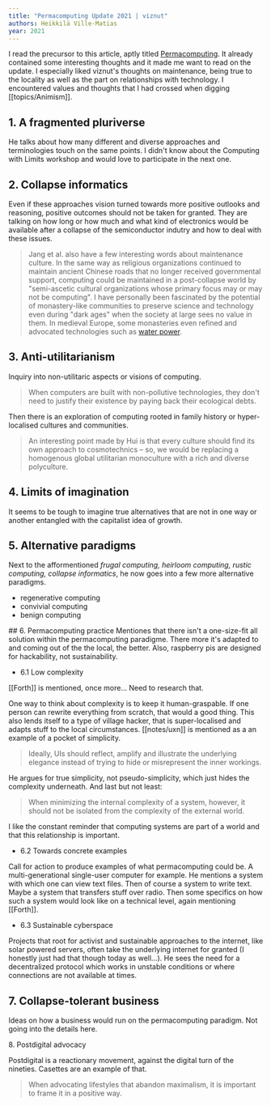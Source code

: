 ```yaml
---
title: "Permacomputing Update 2021 | viznut"
authors: Heikkilä Ville-Matias
year: 2021
---
```

I read the precursor to this article, aptly titled [Permacomputing](http://viznut.fi/texts-en/permacomputing.html). It already contained some interesting thoughts and it made me want to read on the update. I especially liked viznut's thoughts on maintenance, being true to the locality as well as the part on relationships with technology. I encountered values and thoughts that I had crossed when digging [[topics/Animism]].

## 1\. A fragmented pluriverse
He talks about how many different and diverse approaches and terminologies touch on the same points. I didn't know about the Computing with Limits workshop and would love to participate in the next one.

## 2\. Collapse informatics
Even if these approaches vision turned towards more positive outlooks and reasoning, positive outcomes should not be taken for granted. They are talking on how long or how much and what kind of electronics would be available after a collapse of the semiconductor indutry and how to deal with these issues.

> Jang et al. also have a few interesting words about maintenance culture. In the same way as religious organizations continued to maintain ancient Chinese roads that no longer received governmental support, computing could be maintained in a post-collapse world by "semi-ascetic cultural organizations whose primary focus may or may not be computing". I have personally been fascinated by the potential of monastery-like communities to preserve science and technology even during "dark ages" when the society at large sees no value in them. In medieval Europe, some monasteries even refined and advocated technologies such as [water power](https://www.researchgate.net/publication/271064820_Wind_and_Water_in_the_Middle_Ages_Fluid_Technologies_from_Antiquity_to_the_Renaissance).

## 3\. Anti-utilitarianism
Inquiry into non-utilitaric aspects or visions of computing.

> When computers are built with non-pollutive technologies, they don't need to justify their existence by paying back their ecological debts.

Then there is an exploration of computing rooted in family history or hyper-localised cultures and communities.

> An interesting point made by Hui is that every culture should find its own approach to cosmotechnics – so, we would be replacing a homogenous global utilitarian monoculture with a rich and diverse polyculture.

## 4\. Limits of imagination
It seems to be tough to imagine true alternatives that are not in one way or another entangled with the capitalist idea of growth.

## 5\. Alternative paradigms
Next to the afformentioned *frugal computing, heirloom computing, rustic computing, collapse informatics*, he now goes into a few more alternative paradigms.

- regenerative computing
- convivial computing
- benign computing

## 6\. Permacomputing practice
Mentiones that there isn't a one-size-fit all solution within the permacomputing paradigme. There more it's adapted to and coming out of the the local, the better. Also, raspberry pis are designed for hackability, not sustainability.

- 6.1 Low complexity

[[Forth]] is mentioned, once more… Need to research that.

One way to think about complexity is to keep it human-graspable. If one person can rewrite everything from scratch, that would a good thing. This also lends itself to a type of village hacker, that is super-localised and adapts stuff to the local circumstances. [[notes/uxn]] is mentioned as a an example of a pocket of simplicity.

> Ideally, UIs should reflect, amplify and illustrate the underlying elegance instead of trying to hide or misrepresent the inner workings.

He argues for true simplicity, not pseudo-simplicity, which just hides the complexity underneath. And last but not least:

> When minimizing the internal complexity of a system, however, it should not be isolated from the complexity of the external world.

I like the constant reminder that computing systems are part of a world and that this relationship is important.

- 6.2 Towards concrete examples

Call for action to produce examples of what permacomputing could be. A multi-generational single-user computer for example. He mentions a system with which one can view text files. Then of course a system to write text. Maybe a system that transfers stuff over radio. Then some specifics on how such a system would look like on a technical level, again mentioning [[Forth]].

- 6.3 Sustainable cyberspace

Projects that root for activist and sustainable approaches to the internet, like solar powered servers, often take the underlying internet for granted (I honestly just had that though today as well…). He sees the need for a decentralized protocol which works in unstable conditions or where connections are not available at times.

## 7\. Collapse-tolerant business

Ideas on how a business would run on the permacomputing paradigm. Not going into the details here.

8\. Postdigital advocacy

Postdigital is a reactionary movement, against the digital turn of the nineties. Casettes are an example of that. 

> When advocating lifestyles that abandon maximalism, it is important to frame it in a positive way.
